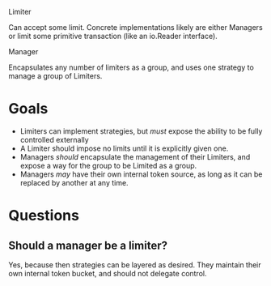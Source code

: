 Limiter

Can accept some limit. Concrete implementations likely are either Managers or
limit some primitive transaction (like an io.Reader interface).

Manager

Encapsulates any number of limiters as a group, and uses one strategy to
manage a group of Limiters.

# Goals
- Limiters can implement strategies, but *must* expose the ability to be fully
  controlled externally
- A Limiter should impose no limits until it is explicitly given one.
- Managers *should* encapsulate the management of their Limiters, and expose a
  way for the group to be Limited as a group.
- Managers *may* have their own internal token source, as long as it can be
  replaced by another at any time.

# Questions

## Should a manager be a limiter?
Yes, because then strategies can be layered as desired.
They maintain their own internal token bucket, and should not delegate control.
